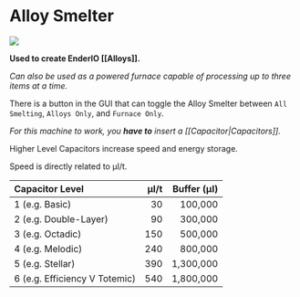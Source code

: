 # Alloy Smelter
![](renders/alloy_smelter.png)

**Used to create EnderIO [[Alloys]].**

*Can also be used as a powered furnace capable of processing up to three items at a time.*

There is a button in the GUI that can toggle the Alloy Smelter between `All Smelting`, `Alloys Only`, and `Furnace Only`.

*For this machine to work, you **have to** insert a [[Capacitor|Capacitors]].*

Higher Level Capacitors increase speed and energy storage.

Speed is directly related to µI/t.

| Capacitor Level               | µI/t | Buffer (µI) |
| :---------------------------- | ---: | ----------: |
| 1 (e.g. Basic)                |   30 |     100,000 |
| 2 (e.g. Double-Layer)         |   90 |     300,000 |
| 3 (e.g. Octadic)              |  150 |     500,000 |
| 4 (e.g. Melodic)              |  240 |     800,000 |
| 5 (e.g. Stellar)              |  390 |   1,300,000 |
| 6 (e.g. Efficiency V Totemic) |  540 |   1,800,000 |